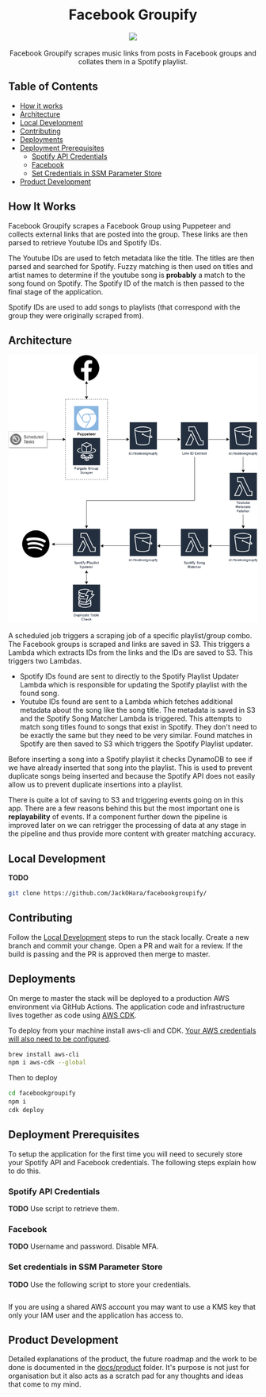 <h1 align="center">
  <br>
   Facebook Groupify
</h1>

<p align="center">  
<a href="https://github.com/JackOHara/facebookgroupify/actions?query=workflow%3ADeployment"><img src="https://github.com/jackohara/facebookgroupify/workflows/Deployment/badge.svg"></a>
</p>

<p align="center">
  Facebook Groupify scrapes music links from posts in Facebook groups and collates them in a Spotify playlist.
</p>


## Table of Contents

* [How it works](#how-it-works)
* [Architecture](#architecture)
* [Local Development](#local-development)
* [Contributing](#contributing)
* [Deployments](#deployments)
* [Deployment Prerequisites](#deployment-prerequisites)
    * [Spotify API Credentials](#spotify-api-credentials)
    * [Facebook](#facebook)
    * [Set Credentials in SSM Parameter Store](#set-credentials-in-ssm-parameter-store)
* [Product Development](#product-development)
## How It Works
Facebook Groupify scrapes a Facebook Group using Puppeteer and collects external links that are posted into the group. These links are then parsed to retrieve Youtube IDs and Spotify IDs.

The Youtube IDs are used to fetch metadata like the title. The titles are then parsed and searched for Spotify. Fuzzy matching is then used on titles and artist names to determine if the youtube song is **probably** a match to the song found on Spotify. The Spotify ID of the match is then passed to the final stage of the application.

Spotify IDs are used to add songs to playlists (that correspond with the group they were originally scraped from).

## Architecture

<p align="center">  
<a href="https://drive.google.com/file/d/1tJdlG1rjz_DGWeln30z8vguZy2ArtEJM/view?usp=sharing"><img src="./docs/architecture/architecture.png"></a>
</p>
A scheduled job triggers a scraping job of a specific playlist/group combo. The Facebook groups is scraped and links are saved in S3. This triggers a Lambda which extracts IDs from the links and the IDs are saved to S3. This triggers two Lambdas. 

- Spotify IDs found are sent to directly to the Spotify Playlist Updater Lambda which is responsible for updating the Spotify playlist with the found song. 
- Youtube IDs found are sent to a Lambda which fetches additional metadata about the song like the song title. The metadata is saved in S3 and the Spotify Song Matcher Lambda is triggered. This attempts to match song titles found to songs that exist in Spotify. They don't need to be exactly the same but they need to be very similar. Found matches in Spotify are then saved to S3 which triggers the Spotify Playlist updater.

Before inserting a song into a Spotify playlist it checks DynamoDB to see if we have already inserted that song into the playlist. This is used to prevent duplicate songs being inserted and because the Spotify API does not easily allow us to prevent duplicate insertions into a playlist.  

There is quite a lot of saving to S3 and triggering events going on in this app. There are a few reasons behind this but the most important one is **replayability** of events. If a component further down the pipeline is improved later on we can retrigger the processing of data at any stage in the pipeline and thus provide more content with greater matching accuracy.


## Local Development
**TODO**
```bash
git clone https://github.com/JackOHara/facebookgroupify/
```

## Contributing
Follow the [Local Development](#local-development) steps to run the stack locally. Create a new branch and commit your change. Open a PR and wait for a review. If the build is passing and the PR is approved then merge to master.

## Deployments
On merge to master the stack will be deployed to a production AWS environment via GitHub Actions. The application code and infrastructure lives together as code using [AWS CDK](https://docs.aws.amazon.com/cdk/latest/guide/home.html).

To deploy from your machine install aws-cli and CDK. [Your AWS credentials will also need to be configured](https://docs.aws.amazon.com/cli/latest/userguide/cli-chap-configure.html). 
```bash
brew install aws-cli
npm i aws-cdk --global
```

Then to deploy
```bash
cd facebookgroupify
npm i
cdk deploy
```

## Deployment Prerequisites
To setup the application for the first time you will need to securely store your Spotify API and Facebook credentials. The following steps explain how to do this.
### Spotify API Credentials 
**TODO** Use script to retrieve them. 
### Facebook
**TODO** Username and password. Disable MFA. 
### Set credentials in SSM Parameter Store
**TODO** Use the following script to store your credentials.
```

```
If you are using a shared AWS account you may want to use a KMS key that only your IAM user and the application has access to.

## Product Development
Detailed explanations of the product, the future roadmap and the work to be done is documented in the [docs/product](./docs/product) folder. It's purpose is not just for organisation but it also acts as a scratch pad for any thoughts and ideas that come to my mind. 
